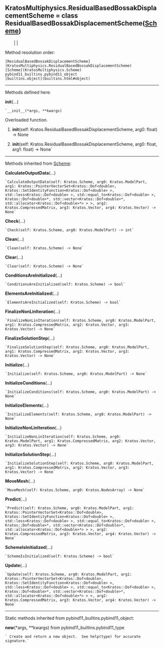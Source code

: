   
**KratosMultiphysics.ResidualBasedBossakDisplacementScheme** = class
ResidualBasedBossakDisplacementScheme([Scheme](KratosMultiphysics.Scheme))  
---  
`    `|   |

Method resolution order:

    [ResidualBasedBossakDisplacementScheme](KratosMultiphysics.ResidualBasedBossakDisplacementScheme)
    [Scheme](KratosMultiphysics.Scheme)
    pybind11_builtins.pybind11_object
    [builtins.object](builtins.html#object)

* * *

Methods defined here:  

**__init__**(...)

    `__init__(*args, **kwargs)  
Overloaded  function.  
  
1. __init__(self: Kratos.ResidualBasedBossakDisplacementScheme, arg0: float) -> None  
  
2. __init__(self: Kratos.ResidualBasedBossakDisplacementScheme, arg0: float, arg1: float) -> None`

* * *

Methods inherited from [Scheme](KratosMultiphysics.Scheme):  

**CalculateOutputData**(...)

    `CalculateOutputData(self: Kratos.Scheme, arg0: Kratos.ModelPart, arg1: Kratos::PointerVectorSet<Kratos::Dof<double>, Kratos::SetIdentityFunction<Kratos::Dof<double> >, std::less<Kratos::Dof<double> >, std::equal_to<Kratos::Dof<double> >, Kratos::Dof<double>*, std::vector<Kratos::Dof<double>*, std::allocator<Kratos::Dof<double>*> > >, arg2: Kratos.CompressedMatrix, arg3: Kratos.Vector, arg4: Kratos.Vector) -> None`

**Check**(...)

    `Check(self: Kratos.Scheme, arg0: Kratos.ModelPart) -> int`

**Clean**(...)

    `Clean(self: Kratos.Scheme) -> None`

**Clear**(...)

    `Clear(self: Kratos.Scheme) -> None`

**ConditionsAreInitialized**(...)

    `ConditionsAreInitialized(self: Kratos.Scheme) -> bool`

**ElementsAreInitialized**(...)

    `ElementsAreInitialized(self: Kratos.Scheme) -> bool`

**FinalizeNonLinIteration**(...)

    `FinalizeNonLinIteration(self: Kratos.Scheme, arg0: Kratos.ModelPart, arg1: Kratos.CompressedMatrix, arg2: Kratos.Vector, arg3: Kratos.Vector) -> None`

**FinalizeSolutionStep**(...)

    `FinalizeSolutionStep(self: Kratos.Scheme, arg0: Kratos.ModelPart, arg1: Kratos.CompressedMatrix, arg2: Kratos.Vector, arg3: Kratos.Vector) -> None`

**Initialize**(...)

    `Initialize(self: Kratos.Scheme, arg0: Kratos.ModelPart) -> None`

**InitializeConditions**(...)

    `InitializeConditions(self: Kratos.Scheme, arg0: Kratos.ModelPart) -> None`

**InitializeElements**(...)

    `InitializeElements(self: Kratos.Scheme, arg0: Kratos.ModelPart) -> None`

**InitializeNonLinIteration**(...)

    `InitializeNonLinIteration(self: Kratos.Scheme, arg0: Kratos.ModelPart, arg1: Kratos.CompressedMatrix, arg2: Kratos.Vector, arg3: Kratos.Vector) -> None`

**InitializeSolutionStep**(...)

    `InitializeSolutionStep(self: Kratos.Scheme, arg0: Kratos.ModelPart, arg1: Kratos.CompressedMatrix, arg2: Kratos.Vector, arg3: Kratos.Vector) -> None`

**MoveMesh**(...)

    `MoveMesh(self: Kratos.Scheme, arg0: Kratos.NodesArray) -> None`

**Predict**(...)

    `Predict(self: Kratos.Scheme, arg0: Kratos.ModelPart, arg1: Kratos::PointerVectorSet<Kratos::Dof<double>, Kratos::SetIdentityFunction<Kratos::Dof<double> >, std::less<Kratos::Dof<double> >, std::equal_to<Kratos::Dof<double> >, Kratos::Dof<double>*, std::vector<Kratos::Dof<double>*, std::allocator<Kratos::Dof<double>*> > >, arg2: Kratos.CompressedMatrix, arg3: Kratos.Vector, arg4: Kratos.Vector) -> None`

**SchemeIsInitialized**(...)

    `SchemeIsInitialized(self: Kratos.Scheme) -> bool`

**Update**(...)

    `Update(self: Kratos.Scheme, arg0: Kratos.ModelPart, arg1: Kratos::PointerVectorSet<Kratos::Dof<double>, Kratos::SetIdentityFunction<Kratos::Dof<double> >, std::less<Kratos::Dof<double> >, std::equal_to<Kratos::Dof<double> >, Kratos::Dof<double>*, std::vector<Kratos::Dof<double>*, std::allocator<Kratos::Dof<double>*> > >, arg2: Kratos.CompressedMatrix, arg3: Kratos.Vector, arg4: Kratos.Vector) -> None`

* * *

Static methods inherited from pybind11_builtins.pybind11_object:  

**__new__**(*args, **kwargs) from pybind11_builtins.pybind11_type

    ` Create and return a new object.  See help(type) for accurate signature.`

